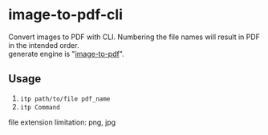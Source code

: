 # image-to-pdf-cli
Convert images to PDF with CLI. Numbering the file names will result in PDF in the intended order.  
generate engine is "[image-to-pdf](https://github.com/mLuby/images-to-pdf)".

## Usage
1. `itp path/to/file pdf_name`
2. `itp Command`

file extension limitation: png, jpg